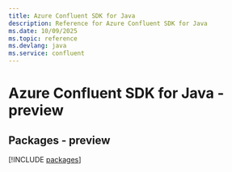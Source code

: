 ```yaml
---
title: Azure Confluent SDK for Java
description: Reference for Azure Confluent SDK for Java
ms.date: 10/09/2025
ms.topic: reference
ms.devlang: java
ms.service: confluent
---
```

# Azure Confluent SDK for Java - preview
## Packages - preview
[!INCLUDE [packages](confluent-index.md)]